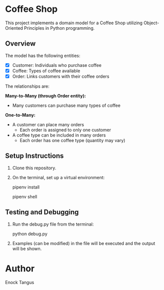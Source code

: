 # Coffee Shop

This project implements a domain model for a Coffee Shop utilizing Object-Oriented Principles in Python programming.

## Overview
The model has the following entities:
- [x] Customer: Individuals who purchase coffee
- [x] Coffee: Types of coffee available
- [x] Order: Links customers with their coffee orders

The relationships are:

**Many-to-Many (through Order entity):**
+ Many customers can purchase many types of coffee

**One-to-Many:**
+ A customer can place many orders
    - Each order is assigned to only one customer
+ A coffee type can be included in many orders
    - Each order has one coffee type (quantity may vary)

## Setup Instructions
1. Clone this repository.
2. On the terminal, set up a virtual environment:

    pipenv install
    
    pipenv shell

## Testing and Debugging
1. Run the debug.py file from the terminal:
    
    python debug.py

2. Examples (can be modified) in the file will be executed and the output will be shown.

# Author
Enock Tangus